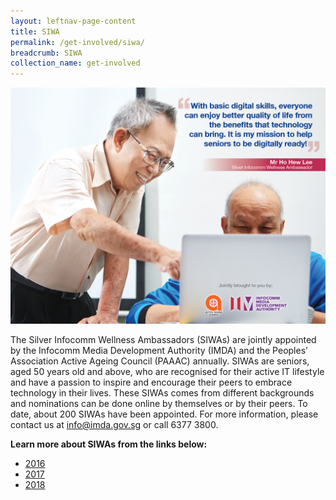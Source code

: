 ```yaml
---
layout: leftnav-page-content
title: SIWA
permalink: /get-involved/siwa/
breadcrumb: SIWA
collection_name: get-involved
---
```


![siwa](/images/get-involved/siwa/siwa.jpg)

The Silver Infocomm Wellness Ambassadors (SIWAs) are jointly appointed by the Infocomm Media Development Authority (IMDA) and the Peoples’ Association Active Ageing Council (PAAAC) annually.
SIWAs are seniors, aged 50 years old and above, who are recognised for their active IT lifestyle and have a passion to inspire and encourage their peers to embrace technology in their lives. 
These SIWAs comes from different backgrounds and nominations can be done online by themselves or by their peers. To date, about 200 SIWAs have been appointed.
For more information, please contact us at info@imda.gov.sg or call 6377 3800.<br>


**Learn more about SIWAs from the links below:**<br>

* [2016](https://www.youtube.com/watch?v=qNVb5Np7aB0&feature=youtu.be&list=PLKpM5UNf5YCdq_dzzCe5S_dgdh4BgNC3m)
* [2017](https://www.youtube.com/watch?v=mo5EsEuG24M)
* [2018](https://www.youtube.com/watch?v=FSM_UdPTX0U&feature=youtu.be)
